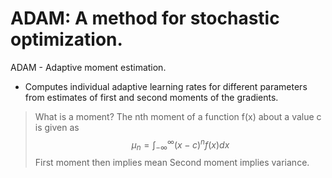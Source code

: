 # ADAM: A method for stochastic optimization. 

ADAM - Adaptive moment estimation. 

* Computes individual adaptive learning rates for different parameters from estimates of first and second moments of the gradients. 

> What is a moment?
> The nth moment of a function f(x) about a value c is given as  $$\mu_n=\int_{-\infty}^\infty(x-c)^nf(x)dx$$
> First moment then implies mean
> Second moment implies variance.